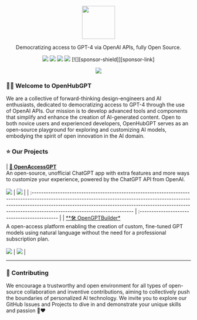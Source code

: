 <a name="readme-top"></a>

<div align="center">

<picture>
  <source media="(prefers-color-scheme: dark)" srcset="https://avatars.githubusercontent.com/u/129975981?s=200&v=4">
  <img height="90" src="https://avatars.githubusercontent.com/u/129975981?s=200&v=4">
</picture>

Democratizing access to GPT-4 via OpenAI APIs, fully Open Source.

[![][vercel-shield]][vercel-link]
[![][discord-shield]][discord-link]
[![][github-star]][github-link]
[![][social-x-shield]][social-x-link]
[![][sponsor-shield]][sponsor-link]


![](https://raw.githubusercontent.com/andreasbm/readme/master/assets/lines/rainbow.png)

</div>

### 👋🏻 Welcome to OpenHubGPT

We are a collective of forward-thinking design-engineers and AI enthusiasts, dedicated to democratizing access to GPT-4 through the use of OpenAI APIs. Our mission is to develop advanced tools and components that simplify and enhance the creation of AI-generated content. 
Open to both novice users and experienced developers, OpenHubGPT serves as an open-source playground for exploring and customizing AI models, embodying the spirit of open innovation in the AI domain.

### ⭐️ Our Projects

| [**🤖 OpenAccessGPT**][open-access-gpt-github]<br/>An open-source, unofficial ChatGPT app with extra features and more ways to customize your experience, powered by the ChatGPT API from OpenAI.<br/><br/>[![][open-access-gpt-shield]][open-access-gpt-github]                      | [![][open-access-gpt-cover]][open-access-gpt-github]     |
| 
:------------------------------------------------------------------------------------------------------------------------------------------------------------------------------------------------------------------------------------------------------------------------------------- | :------------------------------------------- |
| [**🛠️ OpenGPTBuilder*][open-gpt-builder-github]<br/>A open-access platform enabling the creation of custom, fine-tuned GPT models using natural language without the need for a professional subscription plan.<br/><br/>[![][open-gpt-builder-shield]][open-gpt-builder-github]                                                     | [![][open-gpt-builder-cover]][open-gpt-builder-github]   |

---

### 🤝 Contributing

We encourage a trustworthy and open environment for all types of open-source collaboration and inventive contributions, aiming to collectively push the boundaries of personalized AI technology. We invite you to explore our GitHub Issues and Projects to dive in and demonstrate your unique skills and passion 🤝❤️



<!-- LINK GROUP -->

[discord-link]: https://discord.gg/AYFPHvv2jT
[discord-shield]: https://img.shields.io/discord/1127171173982154893?color=5865F2&label=discord&labelColor=black&logo=discord&logoColor=white&style=flat-square
[github-link]: https://github.com/openhubgpt
[github-star]: https://img.shields.io/github/stars/openhubgpt?color=ffcb47&labelColor=black&style=flat-square&logo=github

[open-access-gpt-cover]: https://opengptbuilder.org/wp-content/uploads/2024/01/Cover-OpenAccessGPT.png
[open-access-gpt-github]: https://github.com/openhubgpt/open-access-gpt
[open-access-gpt-shield]: https://img.shields.io/github/stars/openhubgpt/open-access-gpt?color=ffcb47&labelColor=black&style=flat-square&logo=github

[open-gpt-builder-cover]: https://opengptbuilder.org/wp-content/uploads/2024/01/Cover-OpenGPTBuilder.png
[open-gpt-builder-github]:https://github.com/diegopizzocaro/chat-with-gpt
[open-gpt-builder-shield]: https://img.shields.io/github/stars/diegopizzocaro/chat-with-gpt?style=flat-square&labelColor=black&color=ffcb47
[vercel-link]: https://chat-preview.lobehub.com
[vercel-shield]: https://img.shields.io/website?down_message=offline&label=vercel&labelColor=black&logo=vercel&style=flat-square&up_message=online&url=https%3A%2F%2Fchat-preview.lobehub.com
[social-x-shield]: https://img.shields.io/badge/-%40lobehub-white?labelColor=black&logo=x&logoColor=white&style=flat-square
[social-x-link]: https://x.com/lobehub


[open-access-gpt]: https://github.com/openhubgpt/open-access-gpt
